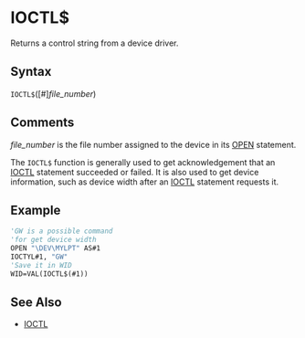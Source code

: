 # IOCTL$

Returns a control string from a device driver.

## Syntax

`IOCTL$`([#]*file_number*)

## Comments

*file_number* is the file number assigned to the device in its [OPEN](OPEN) statement.

The `IOCTL$` function is generally used to get acknowledgement that an [IOCTL](IOCTL) statement succeeded or failed. It is also used to get device information, such as device width after an [IOCTL](IOCTL) statement requests it.

## Example

```vb
'GW is a possible command
'for get device width
OPEN "\DEV\MYLPT" AS#1
IOCTYL#1, "GW"
'Save it in WID
WID=VAL(IOCTL$(#1))
```

## See Also

- [IOCTL](IOCTL)
